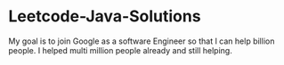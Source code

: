 # Leetcode-Java-Solutions
My goal is to join Google as a software Engineer so that I can help billion people. I helped multi million people already and still helping.
